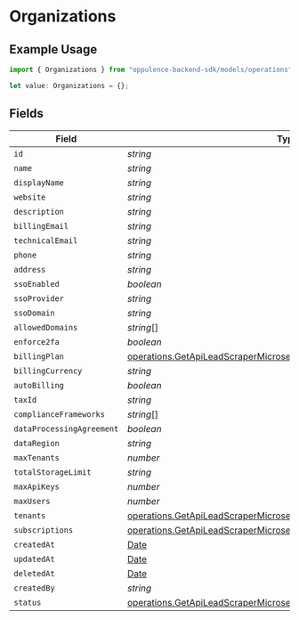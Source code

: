 # Organizations

## Example Usage

```typescript
import { Organizations } from "oppulence-backend-sdk/models/operations";

let value: Organizations = {};
```

## Fields

| Field                                                                                                                                                            | Type                                                                                                                                                             | Required                                                                                                                                                         | Description                                                                                                                                                      |
| ---------------------------------------------------------------------------------------------------------------------------------------------------------------- | ---------------------------------------------------------------------------------------------------------------------------------------------------------------- | ---------------------------------------------------------------------------------------------------------------------------------------------------------------- | ---------------------------------------------------------------------------------------------------------------------------------------------------------------- |
| `id`                                                                                                                                                             | *string*                                                                                                                                                         | :heavy_minus_sign:                                                                                                                                               | N/A                                                                                                                                                              |
| `name`                                                                                                                                                           | *string*                                                                                                                                                         | :heavy_minus_sign:                                                                                                                                               | N/A                                                                                                                                                              |
| `displayName`                                                                                                                                                    | *string*                                                                                                                                                         | :heavy_minus_sign:                                                                                                                                               | N/A                                                                                                                                                              |
| `website`                                                                                                                                                        | *string*                                                                                                                                                         | :heavy_minus_sign:                                                                                                                                               | N/A                                                                                                                                                              |
| `description`                                                                                                                                                    | *string*                                                                                                                                                         | :heavy_minus_sign:                                                                                                                                               | N/A                                                                                                                                                              |
| `billingEmail`                                                                                                                                                   | *string*                                                                                                                                                         | :heavy_minus_sign:                                                                                                                                               | N/A                                                                                                                                                              |
| `technicalEmail`                                                                                                                                                 | *string*                                                                                                                                                         | :heavy_minus_sign:                                                                                                                                               | N/A                                                                                                                                                              |
| `phone`                                                                                                                                                          | *string*                                                                                                                                                         | :heavy_minus_sign:                                                                                                                                               | N/A                                                                                                                                                              |
| `address`                                                                                                                                                        | *string*                                                                                                                                                         | :heavy_minus_sign:                                                                                                                                               | N/A                                                                                                                                                              |
| `ssoEnabled`                                                                                                                                                     | *boolean*                                                                                                                                                        | :heavy_minus_sign:                                                                                                                                               | N/A                                                                                                                                                              |
| `ssoProvider`                                                                                                                                                    | *string*                                                                                                                                                         | :heavy_minus_sign:                                                                                                                                               | N/A                                                                                                                                                              |
| `ssoDomain`                                                                                                                                                      | *string*                                                                                                                                                         | :heavy_minus_sign:                                                                                                                                               | N/A                                                                                                                                                              |
| `allowedDomains`                                                                                                                                                 | *string*[]                                                                                                                                                       | :heavy_minus_sign:                                                                                                                                               | N/A                                                                                                                                                              |
| `enforce2fa`                                                                                                                                                     | *boolean*                                                                                                                                                        | :heavy_minus_sign:                                                                                                                                               | N/A                                                                                                                                                              |
| `billingPlan`                                                                                                                                                    | [operations.GetApiLeadScraperMicroserviceApiV1OrganizationBillingPlan](../../models/operations/getapileadscrapermicroserviceapiv1organizationbillingplan.md)     | :heavy_minus_sign:                                                                                                                                               | N/A                                                                                                                                                              |
| `billingCurrency`                                                                                                                                                | *string*                                                                                                                                                         | :heavy_minus_sign:                                                                                                                                               | N/A                                                                                                                                                              |
| `autoBilling`                                                                                                                                                    | *boolean*                                                                                                                                                        | :heavy_minus_sign:                                                                                                                                               | N/A                                                                                                                                                              |
| `taxId`                                                                                                                                                          | *string*                                                                                                                                                         | :heavy_minus_sign:                                                                                                                                               | N/A                                                                                                                                                              |
| `complianceFrameworks`                                                                                                                                           | *string*[]                                                                                                                                                       | :heavy_minus_sign:                                                                                                                                               | N/A                                                                                                                                                              |
| `dataProcessingAgreement`                                                                                                                                        | *boolean*                                                                                                                                                        | :heavy_minus_sign:                                                                                                                                               | N/A                                                                                                                                                              |
| `dataRegion`                                                                                                                                                     | *string*                                                                                                                                                         | :heavy_minus_sign:                                                                                                                                               | N/A                                                                                                                                                              |
| `maxTenants`                                                                                                                                                     | *number*                                                                                                                                                         | :heavy_minus_sign:                                                                                                                                               | N/A                                                                                                                                                              |
| `totalStorageLimit`                                                                                                                                              | *string*                                                                                                                                                         | :heavy_minus_sign:                                                                                                                                               | N/A                                                                                                                                                              |
| `maxApiKeys`                                                                                                                                                     | *number*                                                                                                                                                         | :heavy_minus_sign:                                                                                                                                               | N/A                                                                                                                                                              |
| `maxUsers`                                                                                                                                                       | *number*                                                                                                                                                         | :heavy_minus_sign:                                                                                                                                               | N/A                                                                                                                                                              |
| `tenants`                                                                                                                                                        | [operations.GetApiLeadScraperMicroserviceApiV1OrganizationTenants](../../models/operations/getapileadscrapermicroserviceapiv1organizationtenants.md)[]           | :heavy_minus_sign:                                                                                                                                               | N/A                                                                                                                                                              |
| `subscriptions`                                                                                                                                                  | [operations.GetApiLeadScraperMicroserviceApiV1OrganizationSubscriptions](../../models/operations/getapileadscrapermicroserviceapiv1organizationsubscriptions.md) | :heavy_minus_sign:                                                                                                                                               | N/A                                                                                                                                                              |
| `createdAt`                                                                                                                                                      | [Date](https://developer.mozilla.org/en-US/docs/Web/JavaScript/Reference/Global_Objects/Date)                                                                    | :heavy_minus_sign:                                                                                                                                               | N/A                                                                                                                                                              |
| `updatedAt`                                                                                                                                                      | [Date](https://developer.mozilla.org/en-US/docs/Web/JavaScript/Reference/Global_Objects/Date)                                                                    | :heavy_minus_sign:                                                                                                                                               | N/A                                                                                                                                                              |
| `deletedAt`                                                                                                                                                      | [Date](https://developer.mozilla.org/en-US/docs/Web/JavaScript/Reference/Global_Objects/Date)                                                                    | :heavy_minus_sign:                                                                                                                                               | N/A                                                                                                                                                              |
| `createdBy`                                                                                                                                                      | *string*                                                                                                                                                         | :heavy_minus_sign:                                                                                                                                               | N/A                                                                                                                                                              |
| `status`                                                                                                                                                         | [operations.GetApiLeadScraperMicroserviceApiV1OrganizationStatus](../../models/operations/getapileadscrapermicroserviceapiv1organizationstatus.md)               | :heavy_minus_sign:                                                                                                                                               | N/A                                                                                                                                                              |